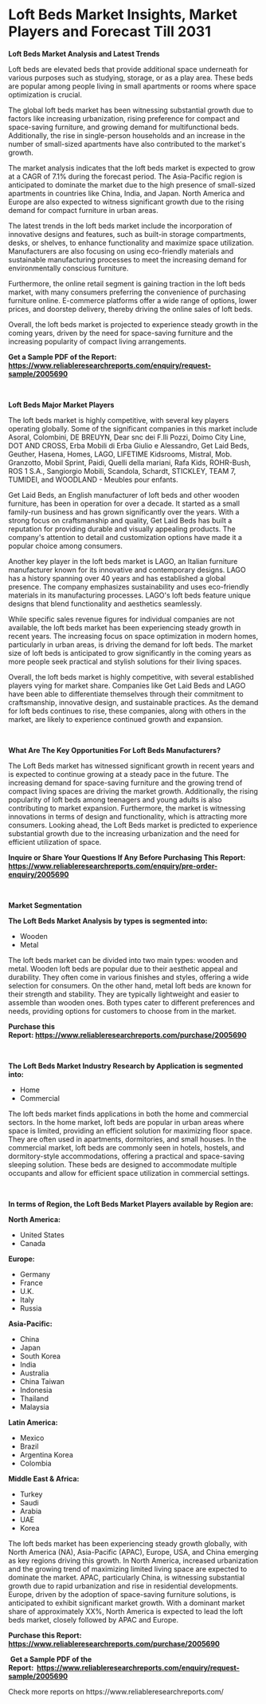 <p><h1>Loft Beds Market Insights, Market Players and Forecast Till 2031</h1></p><p><strong>Loft Beds Market Analysis and Latest Trends</strong></p>
<p><p>Loft beds are elevated beds that provide additional space underneath for various purposes such as studying, storage, or as a play area. These beds are popular among people living in small apartments or rooms where space optimization is crucial.</p><p>The global loft beds market has been witnessing substantial growth due to factors like increasing urbanization, rising preference for compact and space-saving furniture, and growing demand for multifunctional beds. Additionally, the rise in single-person households and an increase in the number of small-sized apartments have also contributed to the market's growth.</p><p>The market analysis indicates that the loft beds market is expected to grow at a CAGR of 7.1% during the forecast period. The Asia-Pacific region is anticipated to dominate the market due to the high presence of small-sized apartments in countries like China, India, and Japan. North America and Europe are also expected to witness significant growth due to the rising demand for compact furniture in urban areas.</p><p>The latest trends in the loft beds market include the incorporation of innovative designs and features, such as built-in storage compartments, desks, or shelves, to enhance functionality and maximize space utilization. Manufacturers are also focusing on using eco-friendly materials and sustainable manufacturing processes to meet the increasing demand for environmentally conscious furniture.</p><p>Furthermore, the online retail segment is gaining traction in the loft beds market, with many consumers preferring the convenience of purchasing furniture online. E-commerce platforms offer a wide range of options, lower prices, and doorstep delivery, thereby driving the online sales of loft beds.</p><p>Overall, the loft beds market is projected to experience steady growth in the coming years, driven by the need for space-saving furniture and the increasing popularity of compact living arrangements.</p></p>
<p><strong>Get a Sample PDF of the Report:&nbsp; <a href="https://www.reliableresearchreports.com/enquiry/request-sample/2005690">https://www.reliableresearchreports.com/enquiry/request-sample/2005690</a></strong></p>
<p>&nbsp;</p>
<p><strong>Loft Beds Major Market Players</strong></p>
<p><p>The loft beds market is highly competitive, with several key players operating globally. Some of the significant companies in this market include Asoral, Colombini, DE BREUYN, Dear snc dei F.lli Pozzi, Doimo City Line, DOT AND CROSS, Erba Mobili di Erba Giulio e Alessandro, Get Laid Beds, Geuther, Hasena, Homes, LAGO, LIFETIME Kidsrooms, Mistral, Mob. Granzotto, Mobil Sprint, Paidi, Quelli della mariani, Rafa Kids, ROHR-Bush, ROS 1 S.A., Sangiorgio Mobili, Scandola, Schardt, STICKLEY, TEAM 7, TUMIDEI, and WOODLAND - Meubles pour enfants.</p><p>Get Laid Beds, an English manufacturer of loft beds and other wooden furniture, has been in operation for over a decade. It started as a small family-run business and has grown significantly over the years. With a strong focus on craftsmanship and quality, Get Laid Beds has built a reputation for providing durable and visually appealing products. The company's attention to detail and customization options have made it a popular choice among consumers. </p><p>Another key player in the loft beds market is LAGO, an Italian furniture manufacturer known for its innovative and contemporary designs. LAGO has a history spanning over 40 years and has established a global presence. The company emphasizes sustainability and uses eco-friendly materials in its manufacturing processes. LAGO's loft beds feature unique designs that blend functionality and aesthetics seamlessly.</p><p>While specific sales revenue figures for individual companies are not available, the loft beds market has been experiencing steady growth in recent years. The increasing focus on space optimization in modern homes, particularly in urban areas, is driving the demand for loft beds. The market size of loft beds is anticipated to grow significantly in the coming years as more people seek practical and stylish solutions for their living spaces.</p><p>Overall, the loft beds market is highly competitive, with several established players vying for market share. Companies like Get Laid Beds and LAGO have been able to differentiate themselves through their commitment to craftsmanship, innovative design, and sustainable practices. As the demand for loft beds continues to rise, these companies, along with others in the market, are likely to experience continued growth and expansion.</p></p>
<p>&nbsp;</p>
<p><strong>What Are The Key Opportunities For Loft Beds Manufacturers?</strong></p>
<p><p>The Loft Beds market has witnessed significant growth in recent years and is expected to continue growing at a steady pace in the future. The increasing demand for space-saving furniture and the growing trend of compact living spaces are driving the market growth. Additionally, the rising popularity of loft beds among teenagers and young adults is also contributing to market expansion. Furthermore, the market is witnessing innovations in terms of design and functionality, which is attracting more consumers. Looking ahead, the Loft Beds market is predicted to experience substantial growth due to the increasing urbanization and the need for efficient utilization of space.</p></p>
<p><strong>Inquire or Share Your Questions If Any Before Purchasing This Report: <a href="https://www.reliableresearchreports.com/enquiry/pre-order-enquiry/2005690">https://www.reliableresearchreports.com/enquiry/pre-order-enquiry/2005690</a></strong></p>
<p>&nbsp;</p>
<p><strong>Market Segmentation</strong></p>
<p><strong>The Loft Beds Market Analysis by types is segmented into:</strong></p>
<p><ul><li>Wooden</li><li>Metal</li></ul></p>
<p><p>The loft beds market can be divided into two main types: wooden and metal. Wooden loft beds are popular due to their aesthetic appeal and durability. They often come in various finishes and styles, offering a wide selection for consumers. On the other hand, metal loft beds are known for their strength and stability. They are typically lightweight and easier to assemble than wooden ones. Both types cater to different preferences and needs, providing options for customers to choose from in the market.</p></p>
<p><strong>Purchase this Report:&nbsp;<a href="https://www.reliableresearchreports.com/purchase/2005690">https://www.reliableresearchreports.com/purchase/2005690</a></strong></p>
<p>&nbsp;</p>
<p><strong>The Loft Beds Market Industry Research by Application is segmented into:</strong></p>
<p><ul><li>Home</li><li>Commercial</li></ul></p>
<p><p>The loft beds market finds applications in both the home and commercial sectors. In the home market, loft beds are popular in urban areas where space is limited, providing an efficient solution for maximizing floor space. They are often used in apartments, dormitories, and small houses. In the commercial market, loft beds are commonly seen in hotels, hostels, and dormitory-style accommodations, offering a practical and space-saving sleeping solution. These beds are designed to accommodate multiple occupants and allow for efficient space utilization in commercial settings.</p></p>
<p>&nbsp;</p>
<p><strong>In terms of Region, the Loft Beds Market Players available by Region are:</strong></p>
<p>
    <p> <strong> North America: </strong>
        <ul>
            <li>United States</li>
            <li>Canada</li>
        </ul>
        </p> 
    <p> <strong> Europe: </strong>
        <ul>
            <li>Germany</li>
            <li>France</li>
            <li>U.K.</li>
            <li>Italy</li>
            <li>Russia</li>
        </ul>
        </p> 
    <p> <strong> Asia-Pacific: </strong>
        <ul>
            <li>China</li>
            <li>Japan</li>
            <li>South Korea</li>
            <li>India</li>
            <li>Australia</li>
            <li>China Taiwan</li>
            <li>Indonesia</li>
            <li>Thailand</li>
            <li>Malaysia</li>
        </ul>
        </p> 
    <p> <strong> Latin America: </strong>
        <ul>
            <li>Mexico</li>
            <li>Brazil</li>
            <li>Argentina Korea</li>
            <li>Colombia</li>
        </ul>
        </p> 
    <p> <strong> Middle East & Africa: </strong>
        <ul>
            <li>Turkey</li>
            <li>Saudi</li>
            <li>Arabia</li>
            <li>UAE</li>
            <li>Korea</li>
        </ul>
    </p>
    </p>
<p><p>The loft beds market has been experiencing steady growth globally, with North America (NA), Asia-Pacific (APAC), Europe, USA, and China emerging as key regions driving this growth. In North America, increased urbanization and the growing trend of maximizing limited living space are expected to dominate the market. APAC, particularly China, is witnessing substantial growth due to rapid urbanization and rise in residential developments. Europe, driven by the adoption of space-saving furniture solutions, is anticipated to exhibit significant market growth. With a dominant market share of approximately XX%, North America is expected to lead the loft beds market, closely followed by APAC and Europe.</p></p>
<p><strong>Purchase this Report: <a href="https://www.reliableresearchreports.com/purchase/2005690">https://www.reliableresearchreports.com/purchase/2005690</a></strong></p>
<p>&nbsp;<strong>Get a Sample PDF of the Report:&nbsp;&nbsp;<a href="https://www.reliableresearchreports.com/enquiry/request-sample/2005690">https://www.reliableresearchreports.com/enquiry/request-sample/2005690</a></strong></p>
<p><strong></strong></p>
<p>Check more reports on https://www.reliableresearchreports.com/</p>